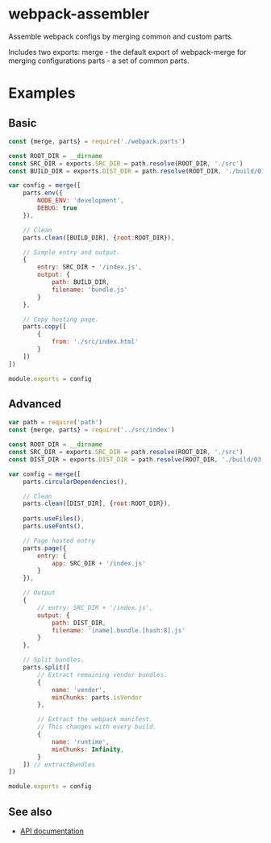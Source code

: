 # webpack-assembler
Assemble webpack configs by merging common and custom parts.

Includes two exports:
merge - the default export of webpack-merge for merging configurations
parts - a set of common parts.

# Examples

## Basic

```javascript
const {merge, parts} = require('./webpack.parts')

const ROOT_DIR = __dirname
const SRC_DIR = exports.SRC_DIR = path.resolve(ROOT_DIR, './src')
const BUILD_DIR = exports.DIST_DIR = path.resolve(ROOT_DIR, './build/01')

var config = merge([
    parts.env({
        NODE_ENV: 'development',
        DEBUG: true
    }),

    // Clean
    parts.clean([BUILD_DIR], {root:ROOT_DIR}),

    // Simple entry and output.
    {
        entry: SRC_DIR + '/index.js',
        output: {
            path: BUILD_DIR,
            filename: 'bundle.js'
        }
    },

    // Copy hosting page.
    parts.copy([
        {
            from: './src/index.html'
        }
    ])
])

module.exports = config
```

## Advanced
```javascript
var path = require('path')
const {merge, parts} = require('../src/index')

const ROOT_DIR = __dirname
const SRC_DIR = exports.SRC_DIR = path.resolve(ROOT_DIR, './src')
const DIST_DIR = exports.DIST_DIR = path.resolve(ROOT_DIR, './build/03')

var config = merge([
    parts.circularDependencies(),

    // Clean
    parts.clean([DIST_DIR], {root:ROOT_DIR}),
    
    parts.useFiles(),
    parts.useFonts(),

    // Page hosted entry
    parts.page({
        entry: {
            app: SRC_DIR + '/index.js'
        }
    }),

    // Output
    {
        // entry: SRC_DIR + '/index.js',
        output: {
            path: DIST_DIR,
            filename: '[name].bundle.[hash:8].js'
        }
    },

    // Split bundles.
    parts.split([
        // Extract remaining vendor bundles.
        {
            name: 'vendor',
            minChunks: parts.isVendor
        },

        // Extract the webpack manifest.
        // This changes with every build.
        {
            name: 'runtime',
            minChunks: Infinity,
        }
    ]) // extractBundles
])

module.exports = config
```

## See also

* [API documentation](https://github.com/bdmackie/webpack-assembler/docs/API.md)